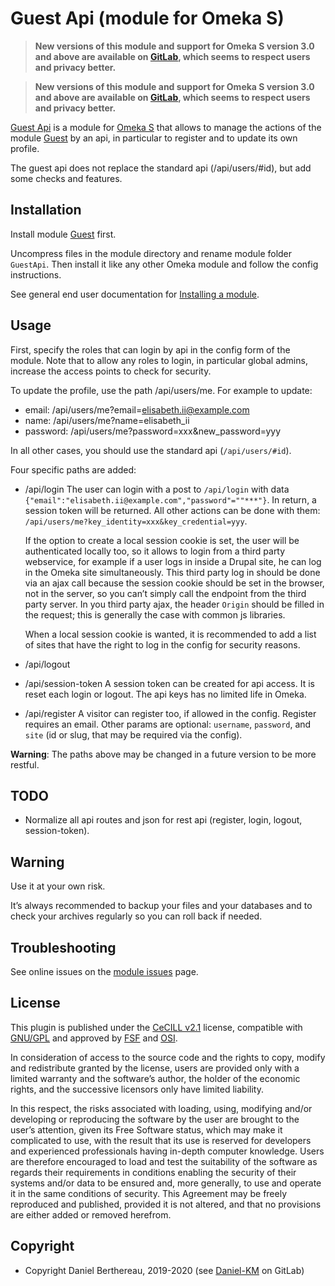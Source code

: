 Guest Api (module for Omeka S)
==============================

> __New versions of this module and support for Omeka S version 3.0 and above
> are available on [GitLab], which seems to respect users and privacy better.__


> __New versions of this module and support for Omeka S version 3.0 and above
> are available on [GitLab], which seems to respect users and privacy better.__

[Guest Api] is a module for [Omeka S] that allows to manage the actions of the
module [Guest] by an api, in particular to register and to update its own
profile.

The guest api does not replace the standard api (/api/users/#id), but add some
checks and features.


Installation
------------

Install module [Guest] first.

Uncompress files in the module directory and rename module folder `GuestApi`.
Then install it like any other Omeka module and follow the config instructions.

See general end user documentation for [Installing a module].


Usage
-----

First, specify the roles that can login by api in the config form of the module.
Note that to allow any roles to login, in particular global admins, increase the
access points to check for security.

To update the profile, use the path /api/users/me. For example to update:
- email: /api/users/me?email=elisabeth.ii@example.com
- name: /api/users/me?name=elisabeth_ii
- password: /api/users/me?password=xxx&new_password=yyy

In all other cases, you should use the standard api (`/api/users/#id`).

Four specific paths are added:

- /api/login
  The user can login with a post to `/api/login` with data `{"email":"elisabeth.ii@example.com","password"=""***"}`.
  In return, a session token will be returned. All other actions can be done
  with them: `/api/users/me?key_identity=xxx&key_credential=yyy`.

  If the option to create a local session cookie is set, the user will be
  authenticated locally too, so it allows to login from a third party webservice,
  for example if a user logs in inside a Drupal site, he can log in the Omeka
  site simultaneously. This third party log in should be done via an ajax call
  because the session cookie should be set in the browser, not in the server, so
  you can’t simply call the endpoint from the third party server. In you third
  party ajax, the header `Origin` should be filled in the request; this is
  generally the case with common js libraries.

  When a local session cookie is wanted, it is recommended to add a list of
  sites that have the right to log in the config for security reasons.

- /api/logout

- /api/session-token
  A session token can be created for api access. It is reset each login or
  logout. The api keys has no limited life in Omeka.

- /api/register
  A visitor can register too, if allowed in the config. Register requires an
  email. Other params are optional: `username`, `password`, and `site` (id or
  slug, that may be required via the config).

**Warning**: The paths above may be changed in a future version to be more restful.


TODO
----

- Normalize all api routes and json for rest api (register, login, logout, session-token).


Warning
-------

Use it at your own risk.

It’s always recommended to backup your files and your databases and to check
your archives regularly so you can roll back if needed.


Troubleshooting
---------------

See online issues on the [module issues] page.


License
-------

This plugin is published under the [CeCILL v2.1] license, compatible with
[GNU/GPL] and approved by [FSF] and [OSI].

In consideration of access to the source code and the rights to copy, modify and
redistribute granted by the license, users are provided only with a limited
warranty and the software’s author, the holder of the economic rights, and the
successive licensors only have limited liability.

In this respect, the risks associated with loading, using, modifying and/or
developing or reproducing the software by the user are brought to the user’s
attention, given its Free Software status, which may make it complicated to use,
with the result that its use is reserved for developers and experienced
professionals having in-depth computer knowledge. Users are therefore encouraged
to load and test the suitability of the software as regards their requirements
in conditions enabling the security of their systems and/or data to be ensured
and, more generally, to use and operate it in the same conditions of security.
This Agreement may be freely reproduced and published, provided it is not
altered, and that no provisions are either added or removed herefrom.


Copyright
---------

* Copyright Daniel Berthereau, 2019-2020 (see [Daniel-KM] on GitLab)


[Guest Api]: https://gitlab.com/Daniel-KM/Omeka-S-module-GuestApi
[Guest]: https://gitlab.com/Daniel-KM/Omeka-S-module-Guest
[Omeka S]: https://www.omeka.org/s
[GitLab]: https://gitlab.com/Daniel-KM/Omeka-S-module-GuestApi
[Installing a module]: http://dev.omeka.org/docs/s/user-manual/modules/#installing-modules
[module issues]: https://gitlab.com/Daniel-KM/Omeka-S-module-GuestApi/-/issues
[CeCILL v2.1]: https://www.cecill.info/licences/Licence_CeCILL_V2.1-en.html
[GNU/GPL]: https://www.gnu.org/licenses/gpl-3.0.html
[FSF]: https://www.fsf.org
[OSI]: http://opensource.org
[GitLab]: https://gitlab.com/Daniel-KM
[Daniel-KM]: https://gitlab.com/Daniel-KM "Daniel Berthereau"
